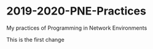 # 2019-2020-PNE-Practices
My practices of Programming in Network Environments

This is the first change